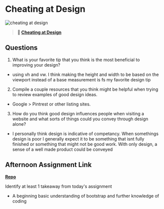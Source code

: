 # Cheating at Design

![cheating at design](https://bcw.blob.core.windows.net/public/img/courses/5247609446691139)

> **📖 [Cheating at Design](https://codeworksacademy.com/fs-student-guide/resources/wk1/04-Cheating-at-Design)**

## Questions

1. What is your favorite tip that you think is the most beneficial to improving your design?

- using vh and vw. I think making the height and width to be based on the viewport instead of a base measurement is fs my favorite design tip

2. Compile a couple resources that you think might be helpful when trying to review examples of good design ideas.

- Google > Pintrest or other listing sites.

3. How do you think good design influences people when visiting a website and what sorts of things could you convey through design alone?

- I personally think design is indicative of competancy. When somethings design is poor I generally expect it to be something that isnt fully finished or something that might not be good work. With only design, a sense of a well made product could be conveyed

## Afternoon Assignment Link

**[Repo](https://github.com/Tmontandon/<ASSIGNMENT_REPO>)**

Identify at least 1 takeaway from today's assignment

- A beginning basic understanding of bootstrap and further knowledge of coding